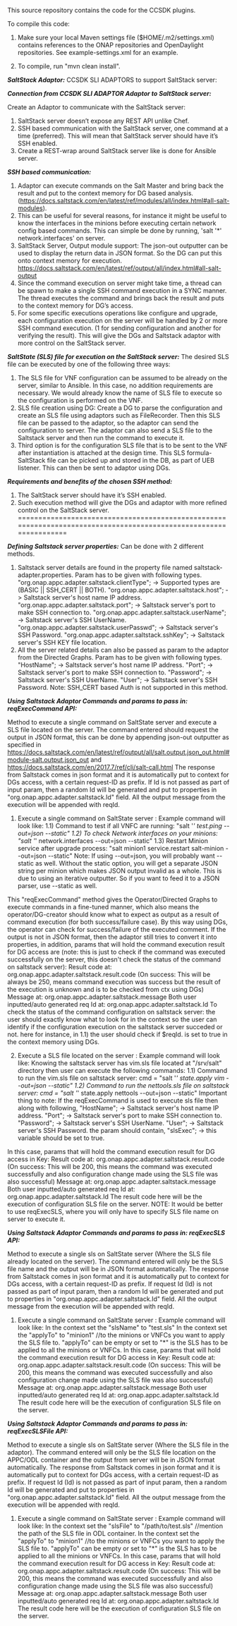 This source repository contains the code for the CCSDK plugins.

To compile this code:

1. Make sure your local Maven settings file ($HOME/.m2/settings.xml) contains references to the ONAP repositories and OpenDaylight repositories.  See example-settings.xml for an example.

2. To compile, run "mvn clean install".


***SaltStack Adaptor:*** CCSDK SLI ADAPTORS to support SaltStack server:

***Connection from CCSDK SLI ADAPTOR Adaptor to SaltStack server:***

Create an Adaptor to communicate with the SaltStack server:
1) SaltStack server doesn’t expose any REST API unlike Chef.
2) SSH based communication with the SaltStack server, one command at a time (preferred). This will mean that SaltStack server should have it’s SSH enabled.
3) Create a REST-wrap around SaltStack server like is done for Ansible server.

***SSH based communication:***
1) Adaptor can execute commands on the Salt Master and bring back the result and put to the context memory for DG based analysis. (https://docs.saltstack.com/en/latest/ref/modules/all/index.html#all-salt-modules).
2) This can be useful for several reasons, for instance it might be useful to know the interfaces in the minions before executing certain network config based commands. This can simple be done by running, 'salt '*' network.interfaces' on server.
3) SaltStack Server, Output module support: The json-out outputter can be used to display the return data in JSON format. So the DG can put this onto context memory for execution. https://docs.saltstack.com/en/latest/ref/output/all/index.html#all-salt-output
4) Since the command execution on server might take time, a thread can be spawn to make a single SSH command execution in a SYNC manner. The thread executes the command and brings back the result and puts to the context memory for DG’s access.
5) For some specific executions operations like configure and upgrade, each configuration execution on the server will be handled by 2 or more SSH command execution. (1 for sending configuration and another for verifying the result). This will give the DGs and Saltstack adaptor with more control on the SaltStack server.

***SaltState (SLS) file for execution on the SaltStack server:***
 The desired SLS file can be executed by one of the following three ways:
1) The SLS file for VNF configuration can be assumed to be already on the server, similar to Ansible. In this case, no addition requirements are necessary. We would already know the name of SLS file to execute so the configuration is performed on the VNF. 
2) SLS file creation using DG: Create a DG to parse the configuration and create an SLS file using adaptors such as FileRecorder. Then this SLS file can be passed to the adaptor, so the adaptor can send the configuration to server. The adaptor can also send a SLS file to the Saltstack server and then run the command to execute it. 
3) Third option is for the configuration SLS file that is to be sent to the VNF after instantiation is attached at the design time. This SLS formula- SaltStack file can be picked up and stored in the DB, as part of UEB listener. This can then be sent to adaptor using DGs.

***Requirements and benefits of the chosen SSH method:***
1) The SaltStack server should have it’s SSH enabled.
2) Such execution method will give the DGs and adaptor with more refined control on the SaltStack server.
==================================================================================================================


***Defining Saltstack server properties:*** Can be done with 2 different methods. 
1) Saltstack server details are found in the property file named saltstack-adapter.properties. Param has to be given with following types. 
    "org.onap.appc.adapter.saltstack.clientType"; -> Supported types are (BASIC || SSH_CERT || BOTH).
    "org.onap.appc.adapter.saltstack.host"; ->  Saltstack server's host name IP address.
    "org.onap.appc.adapter.saltstack.port"; ->  Saltstack server's port to make SSH connection to.
    "org.onap.appc.adapter.saltstack.userName"; ->  Saltstack server's SSH UserName.
    "org.onap.appc.adapter.saltstack.userPasswd"; ->  Saltstack server's SSH Password.
    "org.onap.appc.adapter.saltstack.sshKey"; ->  Saltstack server's SSH KEY file location.
2) All the server related details can also be passed as param to the adaptor from the Directed Graphs. Param has to be given with following types. 
    "HostName";  ->  Saltstack server's host name IP address.
    "Port"; ->  Saltstack server's port to make SSH connection to.
    "Password"; ->  Saltstack server's SSH UserName.
    "User"; ->  Saltstack server's SSH Password.
  Note: SSH_CERT based Auth is not supported in this method.
  
***Using Saltstack Adaptor Commands and params to pass in: reqExecCommand API:*** 

Method to execute a single command on SaltState server and execute a SLS file located on the server. The command entered should request the output in JSON format, this can be done by appending json-out outputter as specified in https://docs.saltstack.com/en/latest/ref/output/all/salt.output.json_out.html#module-salt.output.json_out and https://docs.saltstack.com/en/2017.7/ref/cli/salt-call.html 
The response from Saltstack comes in json format and it is automatically put to context for DGs access, with a certain request-ID as prefix.
If Id is not passed as part of input param, then a random Id will be generated and put to properties in "org.onap.appc.adapter.saltstack.Id" field. All the output message from the execution will be appended with reqId. 
1) Execute a single command on SaltState server : Example command will look like: 
1.1) Command to test if all VNFC are running: "salt '*' test.ping --out=json --static"
1.2) To check Network interfaces on your minions: "salt '*' network.interfaces --out=json --static"
1.3) Restart Minion service after upgrade process: "salt minion1 service.restart salt-minion --out=json --static"
Note: If using --out=json, you will probably want --static as well. Without the static option, you will get a separate JSON string per minion which makes JSON output invalid as a whole. This is due to using an iterative outputter. So if you want to feed it to a JSON parser, use --static as well.

This "reqExecCommand" method gives the Operator/Directed Graphs to execute commands in a fine-tuned manner, which also means the operator/DG-creator should know what to expect as output as a result of command execution (for both success/failure case). 
By this way using DGs, the operator can check for success/failure of the executed comment. 
If the output is not in JSON format, then the adaptor still tries to convert it into properties, in addition, params that will hold the command execution result for DG access are (note: this is just to check if the command was executed successfully on the server, this doesn't check the status of the command on saltstack server): 
Result code at: org.onap.appc.adapter.saltstack.result.code (On success: This will be always be 250, means command execution was success but the result of the execution is unknown and is to be checked from ctx using DGs)
Message at: org.onap.appc.adapter.saltstack.message
Both user inputted/auto generated req Id at:  org.onap.appc.adapter.saltstack.Id
To check the status of the command configuration on saltstack server: the user should exactly know what to look for in the context 
so the user can identify if the configuration execution on the saltstack server succeded or not. 
here for instance, in 1.1) the user should check if $reqId.<minion-name> is set to true in the context memory using DGs. 

2) Execute a SLS file located on the server : Example command will look like:
Knowing the saltstack server has vim.sls file located at "/srv/salt" directory then user can execute the following commands:
1.1) Command to run the vim.sls file on saltstack server: cmd = "salt '*' state.apply vim --out=json --static"
1.2) Command to run the nettools.sls file on saltstack server: cmd = "salt '*' state.apply nettools --out=json --static"
Important thing to note: If the reqExecCommand is used to execute sls file then along with following, 
    "HostName";  ->  Saltstack server's host name IP address.
    "Port"; ->  Saltstack server's port to make SSH connection to.
    "Password"; ->  Saltstack server's SSH UserName.
    "User"; ->  Saltstack server's SSH Password.
the param should contain,
    "slsExec"; ->  this variable should be set to true.

In this case, params that will hold the command execution result for DG access in Key:
Result code at: org.onap.appc.adapter.saltstack.result.code (On success: This will be 200, this means the command was executed successfully and also configuration change made using the SLS file was also successful) 
Message at: org.onap.appc.adapter.saltstack.message
Both user inputted/auto generated req Id at:  org.onap.appc.adapter.saltstack.Id
The result code here will be the execution of configuration SLS file on the server. 
NOTE: It would be better to use reqExecSLS, where you will only have to specify SLS file name on server to execute it.


***Using Saltstack Adaptor Commands and params to pass in: reqExecSLS API:***

Method to execute a single sls on SaltState server (Where the SLS file already located on the server). The command entered will only be the SLS file name and the output will be in JSON format automatically. 
The response from Saltstack comes in json format and it is automatically put to context for DGs access, with a certain request-ID as prefix.
If request Id (Id) is not passed as part of input param, then a random Id will be generated and put to properties in "org.onap.appc.adapter.saltstack.Id" field. All the output message from the execution will be appended with reqId. 
1) Execute a single command on SaltState server : Example command will look like: 
    In the context set the "slsName" to "test.sls"
    In the context set the "applyTo" to "minion1" //to the minions or VNFCs you want to apply the SLS file to.
    "applyTo" can be empty or set to "*" is the SLS has to be applied to all the minions or VNFCs. 
In this case, params that will hold the command execution result for DG access in Key:
Result code at: org.onap.appc.adapter.saltstack.result.code (On success: This will be 200, this means the command was executed successfully and also configuration change made using the SLS file was also successful) 
Message at: org.onap.appc.adapter.saltstack.message
Both user inputted/auto generated req Id at:  org.onap.appc.adapter.saltstack.Id
The result code here will be the execution of configuration SLS file on the server. 

***Using Saltstack Adaptor Commands and params to pass in: reqExecSLSFile API:***

Method to execute a single sls on SaltState server (Where the SLS file in the adaptor). The command entered will only be the SLS file location on the APPC/ODL container and the output from server will be in JSON format automatically. 
The response from Saltstack comes in json format and it is automatically put to context for DGs access, with a certain request-ID as prefix.
If request Id (Id) is not passed as part of input param, then a random Id will be generated and put to properties in "org.onap.appc.adapter.saltstack.Id" field. All the output message from the execution will be appended with reqId. 
1) Execute a single command on SaltState server : Example command will look like: 
    In the context set the "slsFile" to "/path/to/test.sls" //mention the path of the SLS file in ODL container.
    In the context set the "applyTo" to "minion1" //to the minions or VNFCs you want to apply the SLS file to.
    "applyTo" can be empty or set to "*" is the SLS has to be applied to all the minions or VNFCs. 
In this case, params that will hold the command execution result for DG access in Key:
Result code at: org.onap.appc.adapter.saltstack.result.code (On success: This will be 200, this means the command was executed successfully and also configuration change made using the SLS file was also successful) 
Message at: org.onap.appc.adapter.saltstack.message
Both user inputted/auto generated req Id at:  org.onap.appc.adapter.saltstack.Id
The result code here will be the execution of configuration SLS file on the server. 


